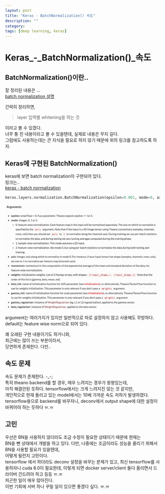 ```yaml
---
layout: post
title: "Keras - BatchNormalization() 속도"
description: ""
category:
tags: [deep learning, keras]
---
```

# Keras_-_BatchNormalization()_속도

## BatchNormalization()이란..

잘 정리된 내용은 …  
[batch normalization 설명](https://shuuki4.wordpress.com/2016/01/13/batch-normalization-설명-및-구현/)

간략히 정리하면,

> layer 입력별 whitening을 하는 것  

이라고 볼 수 있겠다.  
너무 퉁 친 내용이라고 볼 수 있을텐데, 실제로 내용은 무지 길다.  
그럼에도 사용하는데는 큰 지식을 필요로 하지 않기 때문에 위의 링크를 참고하도록 하자.

## Keras에 구현된 BatchNormalization()
keras에 보면 batch normalization이 구현되어 있다.  
링크는..  
[keras - batch normalization](https://keras.io/layers/normalization/)

```python
keras.layers.normalization.BatchNormalization(epsilon=0.001, mode=0, axis=-1, momentum=0.99, weights=None, beta_init='zero', gamma_init='one', gamma_regularizer=None, beta_regularizer=None)
```

![](/assets/2017-02-08-Keras-BatchNormalization()/3157177D-8ED3-45EB-92B6-F08F1D5CB00D.png)

argument는 여러가지가 있지만 일반적으로 따로 설정하지 않고 사용해도 무방하다.   
default는 feature wise norm으로 되어 있다.

꽤 오래된 구현 내용이기도 하거니와,  
최근에는 많이 쓰는 부분이라서,  
당연하게 존재한다. 다만..

## 속도 문제
속도 문제가 존재한다. -_-;  
특히 theano backend를 할 경우, 매우 느려지는 경우가 왕왕있는데,  
아직 해결안된 듯하다.
tensorflow에서는 크게 느려지진 않는 것 같지만,  
개인적으로 현재 돌리고 있는 model에서는 10배 가까운 속도 저하가 발생하였다.  
tensorflow용으로 backend를 바꾸자니, deconv에서 output shape에 대한 설정이 바뀌어야 하는 듯하다 ㅠ.ㅠ  


## 고민
우선은 BN을 사용하지 않더라도 조금 수정이 필요한 상태이기 때문에 현재는  
BN을 뺀 상태에서 개발을 하고 있다. 다만, 나중에는 조금이라도 성능을 올리기 위해서 BN을 사용할 필요가 있을텐데,  
어떻게 될런지 고민이다.  
tensorflow 에서 하더라도 deconv 설정을 바꾸는 문제가 있고, 
최신 tensorflow를 사용하자니 cuda 8.0이 필요한데, 이렇게 되면 docker server/client 둘다 올리면서 드라이버 건드려야 하고 등등 ㅠ.ㅠ  
피곤한 일이 매우 많아진다.   
이번 기회에 서버 하나 꾸릴 일이 있으면 좋겠다 싶다. ㅠ.ㅠ

